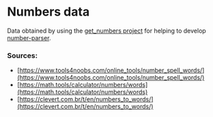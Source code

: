 # Numbers data

Data obtained by using the [get_numbers project](https://github.com/noviluni/get_numbers) for helping to develop [number-parser](https://github.com/arnavkapoor/number-parser).

### Sources:

* [https://www.tools4noobs.com/online_tools/number_spell_words/](https://www.tools4noobs.com/online_tools/number_spell_words/)
* [https://math.tools/calculator/numbers/words](https://math.tools/calculator/numbers/words)
* [https://clevert.com.br/t/en/numbers_to_words/](https://clevert.com.br/t/en/numbers_to_words/)


